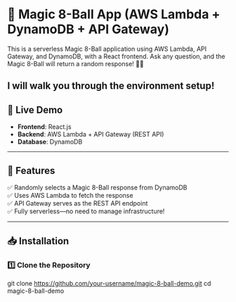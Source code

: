 # 🎱 Magic 8-Ball App (AWS Lambda + DynamoDB + API Gateway)

This is a serverless Magic 8-Ball application using AWS Lambda, API Gateway, and DynamoDB, with a React frontend. Ask any question, and the Magic 8-Ball will return a random response! 🎱✨

## I will walk you through the environment setup!

## **🚀 Live Demo**

- **Frontend**: React.js
- **Backend**: AWS Lambda + API Gateway (REST API)
- **Database**: DynamoDB

---

## **📌 Features**

✅ Randomly selects a Magic 8-Ball response from DynamoDB  
✅ Uses AWS Lambda to fetch the response  
✅ API Gateway serves as the REST API endpoint  
✅ Fully serverless—no need to manage infrastructure!

---

## **📥 Installation**

### **1️⃣ Clone the Repository**

git clone https://github.com/your-username/magic-8-ball-demo.git
cd magic-8-ball-demo
